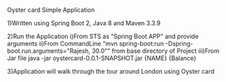 Oyster card Simple Application

1)Written using Spring Boot 2, Java 8 and Maven 3.3.9

2)Run the Application 
	i)From STS as "Spring Boot APP" and provide arguments
	ii)From CommandLine "mvn spring-boot:run -Dspring-boot.run.arguments="Rajesh, 30.0"" from base directory of Project
	iii)From Jar file java -jar oystercard-0.0.1-SNAPSHOT.jar {NAME} {Balance}
	
3)Application will walk through the tour around London using Oyster card


